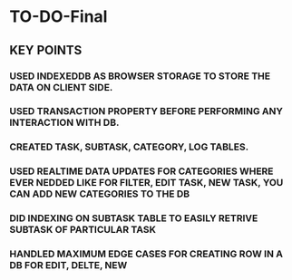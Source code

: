 # TO-DO-Final
## KEY POINTS 

### USED INDEXEDDB AS BROWSER STORAGE TO STORE THE DATA ON CLIENT SIDE.
### USED TRANSACTION PROPERTY BEFORE PERFORMING ANY INTERACTION WITH DB.
### CREATED TASK, SUBTASK, CATEGORY, LOG TABLES.
### USED REALTIME DATA UPDATES FOR CATEGORIES WHERE EVER NEDDED LIKE FOR FILTER, EDIT TASK, NEW TASK, YOU CAN ADD NEW CATEGORIES TO THE DB
### DID INDEXING ON SUBTASK TABLE TO EASILY RETRIVE SUBTASK OF PARTICULAR TASK
### HANDLED MAXIMUM EDGE CASES FOR CREATING ROW IN A DB FOR EDIT, DELTE, NEW 
